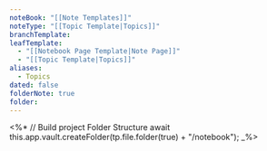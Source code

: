 ```yaml
---
noteBook: "[[Note Templates]]"
noteType: "[[Topic Template|Topics]]"
branchTemplate: 
leafTemplate:
  - "[[Notebook Page Template|Note Page]]"
  - "[[Topic Template|Topics]]"
aliases:
  - Topics
dated: false
folderNote: true
folder:
---
```

<%*
// Build project Folder Structure
await this.app.vault.createFolder(tp.file.folder(true) + "/notebook");
_%>
